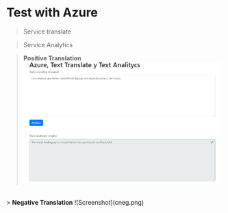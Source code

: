# Test with Azure

> Service translate

> Service Analytics

> <b>Positive Translation</b>
![Screenshot](cpos.png) 
<br>
> <b>Negative Translation</b>
![Screenshot](cneg.png) 

